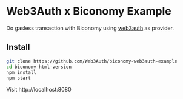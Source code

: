 # Web3Auth x Biconomy Example

Do gasless transaction with Biconomy using [web3auth](https://web3auth.io) as
provider.

## Install

```bash
git clone https://github.com/Web3Auth/biconomy-web3auth-example
cd biconomy-html-version
npm install
npm start
```

Visit http://localhost:8080
